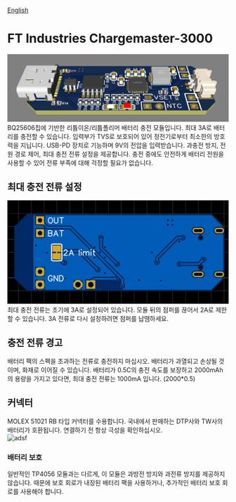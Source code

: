 [English](https://github.com/FTIndustries/chargemaster-3000)
# FT Industries Chargemaster-3000
![preview](https://github.com/FTIndustries/chargemaster-3000/blob/main/3dpreview.png?raw=true)\
BQ25606칩에 기반한 리튬이온/리튬폴리머 배터리 충전 모듈입니다. 최대 3A로 배터리를 충전할 수 있습니다. 입력부가 TVS로 보호되어 있어 정전기로부터 최소한의 방호력을 지닙니다. USB-PD 장치로 기능하며 9V의 전압을 입력받습니다. 과충전 방지, 전원 경로 제어, 최대 충전 전류 설정을 제공합니다. 충전 중에도 안전하게 배터리 전원을 사용할 수 있어 전류 부족에 대해 걱정할 필요가 없습니다.
## 최대 충전 전류 설정
![backpreview](https://github.com/FTIndustries/chargemaster-3000/blob/main/pcbbackpreview.png?raw=true)\
최대 충전 전류는 초기에 3A로 설정되어 있습니다. 모듈 뒤의 점퍼를 끊어서 2A로 제한할 수 있습니다. 3A 전류로 다시 설정하려면 점퍼를 납땜하세요.
## 충전 전류 경고
배터리 팩의 스펙을 초과하는 전류로 충전하지 마십시오. 배터리가 과열되고 손상될 것이며, 화재로 이어질 수 있습니다. 배터리가 0.5C의 충전 속도를 보장하고 2000mAh의 용량을 가지고 있다면, 최대 충전 전류는 1000mA 입니다. (2000*0.5)
## 커넥터
MOLEX 51021 RB 타입 커넥터를 수용합니다. 국내에서 판매하는 DTP사와 TW사의 배터리가 호환됩니다. 연결하기 전 항상 극성을 확인하십시오.\
![adsf](https://github.com/FTIndustries/chargemaster-500/assets/47267045/8cbb29fd-9ee4-4e2c-87f2-7d67e7da962e)
### 배터리 보호
일반적인 TP4056 모듈과는 다르게, 이 모듈은 과방전 방지와 과전류 방지를 제공하지 않습니다. 때문에 보호 회로가 내장된 배터리 팩을 사용하거나, 추가적인 배터리 보호 회로를 사용해야 합니다.
